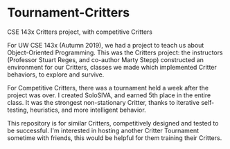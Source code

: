 # Tournament-Critters
CSE 143x Critters project, with competitive Critters

For UW CSE 143x (Autumn 2019), we had a project to teach us about Object-Oriented Programming. This was the Critters project: the instructors (Professor Stuart Reges, and co-author Marty Stepp) constructed an environment for our Critters, classes we made which implemented Critter behaviors, to explore and survive.

For Competitive Critters, there was a tournament held a week after the project was over. I created SoloSIVA, and earned 5th place in the entire class. It was the strongest non-stationary Critter, thanks to iterative self-testing, heuristics, and more intelligent behavior.

This repository is for similar Critters, competitively designed and tested to be successful. I'm interested in hosting another Critter Tournament sometime with friends, this would be helpful for them training their Critters.
